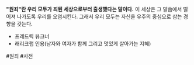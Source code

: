 **"원죄"란 우리 모두가 죄된 세상으로부터 출생했다는 말이다.** 이 세상은 그 말씀에서 떨어져 나가도록 우리를 오염시킨다. 그래서 우리 모두는 자신을 우주의 중심으로 삼는 경향을 갖는다.
- 프레드릭 뷰크너 
- 래리크랩 인용(남자와 여자가 함께 그리고 멋있게 살아가는 지혜)

#원죄 #사전 
